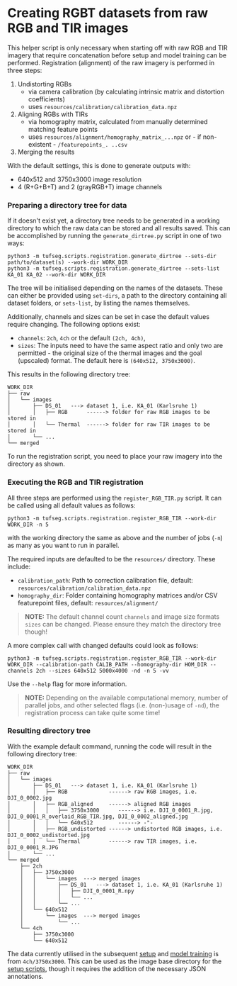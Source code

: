 # Creating RGBT datasets from raw RGB and TIR images

This helper script is only necessary when starting off with raw RGB and TIR imagery that require concatenation before setup and model training can be performed. Registration (alignment) of the raw imagery is performed in three steps:
1. Undistorting RGBs
   - via camera calibration (by calculating intrinsic matrix and distortion coefficients)
   - uses `resources/calibration/calibration_data.npz`
2. Aligning RGBs with TIRs 
   - via homography matrix, calculated from manually determined matching feature points
   - uses `resources/alignment/homography_matrix_...npz` or - if non-existent - `/featurepoints_.
     ..csv`
3. Merging the results

With the default settings, this is done to generate outputs with:
 - 640x512 and 3750x3000 image resolution
 - 4 (R+G+B+T) and 2 (grayRGB+T) image channels

### Preparing a directory tree for data

If it doesn't exist yet, a directory tree needs to be generated in a working directory
to which the raw data can be stored and all results saved.
This can be accomplished by running the `generate_dirtree.py` script in one of two ways:

```
python3 -m tufseg.scripts.registration.generate_dirtree --sets-dir path/to/dataset(s) --work-dir WORK_DIR
python3 -m tufseg.scripts.registration.generate_dirtree --sets-list KA_01 KA_02 --work-dir WORK_DIR
```

The tree will be initialised depending on the names of the datasets.
These can either be provided using `set-dirs`, a path to the directory containing all dataset folders,
or `sets-list`, by listing the names themselves.

Additionally, channels and sizes can be set in case the default values require changing.
The following options exist:
- `channels`: `2ch`, `4ch` or the default `(2ch, 4ch)`,
- `sizes`: The inputs need to have the same aspect ratio and only two are permitted -
the original size of the thermal images and the goal (upscaled) format.
The default here is `(640x512, 3750x3000)`.

This results in the following directory tree:
```
WORK_DIR
├── raw
│   └── images
│       ├── DS_01   ---> dataset 1, i.e. KA_01 (Karlsruhe 1)
│       │   ├── RGB      ------> folder for raw RGB images to be stored in
│       │   └── Thermal  ------> folder for raw TIR images to be stored in
│       └── ...
└── merged
```
To run the registration script, you need to place your raw imagery into the directory as shown.

### Executing the RGB and TIR registration

All three steps are performed using the `register_RGB_TIR.py` script.
It can be called using all default values as follows:

```
python3 -m tufseg.scripts.registration.register_RGB_TIR --work-dir WORK_DIR -n 5
```
with the working directory the same as above and the number of jobs (`-n`) as many as you want to run in parallel.

The required inputs are defaulted to be the `resources/` directory. These include:

- `calibration_path`: Path to correction calibration file, default: `resources/calibration/calibration_data.npz`
- `homography_dir`: Folder containing homography matrices and/or CSV featurepoint files, default: `resources/alignment/`

> **NOTE:** The default channel count `channels` and image size formats `sizes` can be changed.
> Please ensure they match the directory tree though!

A more complex call with changed defaults could look as follows:

```
python3 -m tufseg.scripts.registration.register_RGB_TIR --work-dir WORK_DIR --calibration-path CALIB_PATH --homography-dir HOM_DIR --channels 2ch --sizes 640x512 5000x4000 -nd -n 5 -vv
```
Use the `--help` flag for more information.

> **NOTE:** Depending on the available computational memory, number of parallel jobs,
> and other selected flags (i.e. (non-)usage of `-nd`), the registration process can take quite some time!

### Resulting directory tree

With the example default command, running the code will result in the following directory tree:
```
WORK_DIR
├── raw
│   └── images
│       ├── DS_01   ---> dataset 1, i.e. KA_01 (Karlsruhe 1)
│       │   ├── RGB             ------> raw RGB images, i.e. DJI_0_0002.jpg
│       │   ├── RGB_aligned     ------> aligned RGB images
│       │   │   ├── 3750x3000      ------> i.e. DJI_0_0001_R.jpg, DJI_0_0001_R_overlaid_RGB_TIR.jpg, DJI_0_0002_aligned.jpg
│       │   │   └── 640x512        ------> -"-
│       │   ├── RGB_undistorted ------> undistorted RGB images, i.e. DJI_0_0002_undistorted.jpg
│       │   └── Thermal         ------> raw TIR images, i.e. DJI_0_0001_R.JPG
│       └── ...
└── merged
    ├── 2ch
    │   ├── 3750x3000
    │   │   └── images  ---> merged images
    │   │       ├── DS_01   ---> dataset 1, i.e. KA_01 (Karlsruhe 1)
    │   │       │   ├── DJI_0_0001_R.npy
    │   │       │   └── ...
    │   │       └── ...
    │   └── 640x512
    │       └── images  ---> merged images
    │           └── ...
    └── 4ch
        ├── 3750x3000
        └── 640x512
```
The data currently utilised in the subsequent [setup](../setup/README.md) and [model training](../segm_models/README.md) is from `4ch/3750x3000`. 
This can be used as the image base directory for the [setup scripts](../setup/README.md), though it 
requires the addition of the necessary JSON annotations.